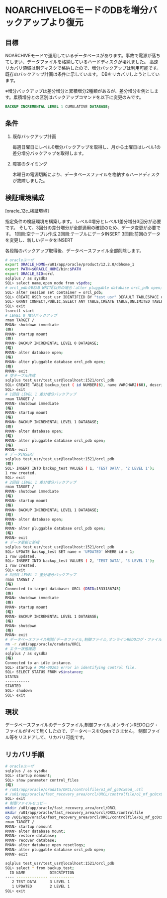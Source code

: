 # NOARCHIVELOGモードのDBを増分バックアップより復元 #

## 目標 ##

NOARCHIVEモードで運用しているデータベースがあります。事故で電源が落ちてしまい、データファイルを格納しているハードディスクが壊れました。
高速リカバリ領域は別ディスクで格納したので、増分バックアップは利用可能です。
既存のバックアップ計画は条件に示しています。
DBをリカバリしようとしています。

※増分バックアップは差分増分と累積増分2種類があるが、差分増分を例とします。累積増分との区別はバックアップコマンドを以下に変更のみです。

~~~sql
BACKUP INCREMENTAL LEVEL 1 CUMULATIVE DATABASE;
~~~

## 条件 ##

1. 既存バックアップ計画

   毎週日曜日にレベル0増分バックアップを取得し、月から土曜日はレベル1の差分増分バックアップを取得します。

1. 障害のタイミング

   木曜日の電源切断により、データベースファイルを格納するハードディスクが故障しました。

## 検証環境構成 ##

[oracle_12c_検証環境]

指定条件の検証環境を構築します。
レベル0増分とレベル1差分増分3回分が必要です。
そして、3回分の差分増分が全部適用の確認のため、データ変更が必要です。
1回目:空テーブル作成
2回目:テーブルにデータINSERT
3回目:前回のデータを変更し、新しいデータをINSERT

各段階のバックアップ取得後、データベースファイル全部削除します。

~~~bash
# oracleユーザ
export ORACLE_HOME=/u01/app/oracle/product/12.2.0/dbhome_1
export PATH=$ORACLE_HOME/bin:$PATH
export ORACLE_SID=orcl
sqlplus / as sysdba
SQL> select name,open_mode from v$pdbs;
# orcl_pdbがREAD WRITE以外の場合：alter pluggable database orcl_pdb open;
SQL> alter session set container = orcl_pdb;
SQL> CREATE USER test_usr IDENTIFIED BY "test_usr" DEFAULT TABLESPACE users TEMPORARY TABLESPACE temp;
SQL> GRANT CONNECT,PUBLIC,SELECT ANY TABLE,CREATE TABLE,UNLIMITED TABLESPACE TO test_usr;
SQL> exit
lsnrctl start
# LEVEL 0 増分バックアップ
rman TARGET /
RMAN> shutdown immediate
(略)
RMAN> startup mount
(略)
RMAN> BACKUP INCREMENTAL LEVEL 0 DATABASE;
(略)
RMAN> alter database open;
(略)
RMAN> alter pluggable database orcl_pdb open;
(略)
RMAN> exit
# 空テーブル作成
sqlplus test_usr/test_usr@localhost:1521/orcl_pdb
SQL> CREATE TABLE backup_test ( id NUMBER(6), name VARCHAR2(60), description VARCHAR(4000));
SQL> exit
# 1回目 LEVEL 1 差分増分バックアップ
rman TARGET /
RMAN> shutdown immediate
(略)
RMAN> startup mount
(略)
RMAN> BACKUP INCREMENTAL LEVEL 1 DATABASE;
(略)
RMAN> alter database open;
(略)
RMAN> alter pluggable database orcl_pdb open;
(略)
RMAN> exit
# データINSERT
sqlplus test_usr/test_usr@localhost:1521/orcl_pdb
(略)
SQL> INSERT INTO backup_test VALUES ( 1, 'TEST DATA', '2 LEVEL 1');
1 row created.
SQL> exit
# 2回目 LEVEL 1 差分増分バックアップ
rman TARGET /
RMAN> shutdown immediate
(略)
RMAN> startup mount
(略)
RMAN> BACKUP INCREMENTAL LEVEL 1 DATABASE;
(略)
RMAN> alter database open;
(略)
RMAN> alter pluggable database orcl_pdb open;
(略)
RMAN> exit
# データ更新と新規
sqlplus test_usr/test_usr@localhost:1521/orcl_pdb
SQL> UPDATE backup_test SET name = 'UPDATED' WHERE id = 1;
1 row updated.
SQL> INSERT INTO backup_test VALUES ( 2, 'TEST DATA', '3 LEVEL 1');
1 row created.
SQL> exit
# 3回目 LEVEL 1 差分増分バックアップ
rman TARGET /
(略)
Connected to target database: ORCL (DBID=1533186745)
(略)
RMAN> shutdown immediate
(略)
RMAN> startup mount
(略)
RMAN> BACKUP INCREMENTAL LEVEL 1 DATABASE;
(略)
RMAN> shutdown
(略)
RMAN> exit
# データベースファイル削除(データファイル,制御ファイル,オンラインREDOログ・ファイル)
rm -r /u01/app/oracle/oradata/ORCL
# エラー状態確認
sqlplus / as sysdba
(略)
Connected to an idle instance.
SQL> startup # ORA-00205 error in identifying control file.
SQL> SELECT STATUS FROM v$instance;
STATUS
-----------
STARTED
SQL> shudown
SQL> exit
~~~

## 現状 ##

データベースファイルのデータファイル,制御ファイル,オンラインREDOログ・ファイルがすべて無くしたので、データベースをOpenできません。
制御ファイル等をリスドアして、リカバリ可能です。

## リカバリ手順 ##

~~~bash
# oracleユーザ
sqlplus / as sysdba
SQL> startup nomount;
SQL> show parameter control_files
(略)
# /u01/app/oracle/oradata/ORCL/controlfile/o1_mf_gc0cx9od_.ctl
# /u01/app/oracle/fast_recovery_area/orcl/ORCL/controlfile/o1_mf_gc0cx9qw_.ctl
SQL> exit
# 制御ファイルをコピー
mkdir /u01/app/oracle/fast_recovery_area/orcl/ORCL
mkdir /u01/app/oracle/fast_recovery_area/orcl/ORCL/controlfile
cp /u01/app/oracle/fast_recovery_area/orcl/ORCL/controlfile/o1_mf_gc0cx9qw_.ctl /u01/app/oracle/oradata/ORCL/controlfile/o1_mf_gc0cx9od_.ctl
rman TARGET /
RMAN> startup nomount
RMAN> alter database mount;
RMAN> restore database;
RMAN> recover database;
RMAN> alter database open resetlogs;
RMAN> alter pluggable database orcl_pdb open;
RMAN> exit

sqlplus test_usr/test_usr@localhost:1521/orcl_pdb
SQL> select * from backup_test;
  ID NAME           DISCRIPTION
---- -------------- -----------
   2 TEST DATA      3 LEVEL 1
   1 UPDATED        2 LEVEL 1
SQL> exit
~~~